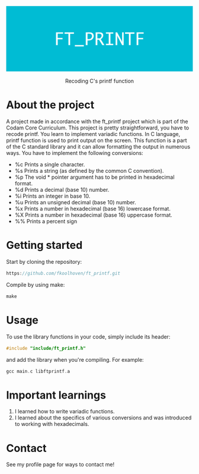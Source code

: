 <div align="center">

  <img src="FT_PRINTF.png" alt="logo" width="1000" height="auto" />
 
 <p>
    Recoding C's printf function
  </p>
  
</div>


# About the project

A project made in accordance with the ft_printf project which is part of the Codam Core Curriculum. This project is pretty straightforward, you have to recode printf. You learn to implement variadic functions. In C language, printf function is used to print output on the screen.  This function is a part of the C standard library and it can allow formatting the output in numerous ways.
You have to implement the following conversions:
- %c Prints a single character.
- %s Prints a string (as defined by the common C convention).
- %p The void * pointer argument has to be printed in hexadecimal format.
- %d Prints a decimal (base 10) number.
- %i Prints an integer in base 10.
- %u Prints an unsigned decimal (base 10) number.
- %x Prints a number in hexadecimal (base 16) lowercase format.
- %X Prints a number in hexadecimal (base 16) uppercase format.
- %% Prints a percent sign

# Getting started

Start by cloning the repository:
```c
https://github.com/fkoolhoven/ft_printf.git
```

Compile by using make:
```c
make
```

# Usage

To use the library functions in your code, simply include its header:
```c
#include "include/ft_printf.h"
```
and add the library when you're compiling. For example:
```c
gcc main.c libftprintf.a
```


# Important learnings
1. I learned how to write variadic functions.
2. I learned about the specifics of various conversions and was introduced to working with hexadecimals. 

# Contact

See my profile page for ways to contact me!
